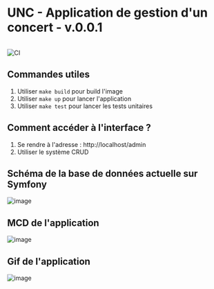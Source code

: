 # UNC - Application de gestion d'un concert - v.0.0.1

<a href="https://zupimages.net/viewer.php?id=22/38/ffye.png"><img src="https://zupimages.net/up/22/38/ffye.png" alt="" /></a>

![CI](https://github.com/dunglas/symfony-docker/workflows/CI/badge.svg)

## Commandes utiles

1. Utiliser `make build` pour build l'image
2. Utiliser `make up` pour lancer l'application
3. Utiliser `make test` pour lancer les tests unitaires

## Comment accéder à l'interface ?

1. Se rendre à l'adresse : http://localhost/admin
2. Utiliser le système CRUD

## Schéma de la base de données actuelle sur Symfony

![image](https://github.com/b2p-wilem/unc-project/blob/main/doc/symfony-database2.png)

## MCD de l'application

![image](https://github.com/b2p-wilem/unc-project/blob/main/doc/MCD_Final.png)

## Gif de l'application 

![image](https://github.com/b2p-wilem/unc-project/blob/main/doc/Application%20record.gif)
